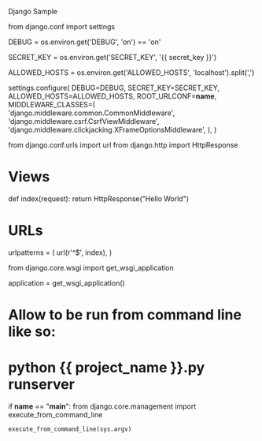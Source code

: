 Django Sample


from django.conf import settings

DEBUG = os.environ.get('DEBUG', 'on') == 'on'

SECRET_KEY = os.environ.get('SECRET_KEY', '{{ secret_key }}')

ALLOWED_HOSTS = os.environ.get('ALLOWED_HOSTS', 'localhost').split(',')

settings.configure(
    DEBUG=DEBUG,
    SECRET_KEY=SECRET_KEY,
    ALLOWED_HOSTS=ALLOWED_HOSTS,
    ROOT_URLCONF=__name__,
    MIDDLEWARE_CLASSES=(
        'django.middleware.common.CommonMiddleware',
        'django.middleware.csrf.CsrfViewMiddleware',
        'django.middleware.clickjacking.XFrameOptionsMiddleware',
    ),
)



from django.conf.urls import url
from django.http import HttpResponse

# Views
def index(request):
    return HttpResponse("Hello World")

# URLs
urlpatterns = (
    url(r'^$', index),
)



from django.core.wsgi import get_wsgi_application

application = get_wsgi_application()



# Allow to be run from command line like so:
# python {{ project_name }}.py runserver
if __name__ == "__main__":
    from django.core.management import execute_from_command_line

    execute_from_command_line(sys.argv)
